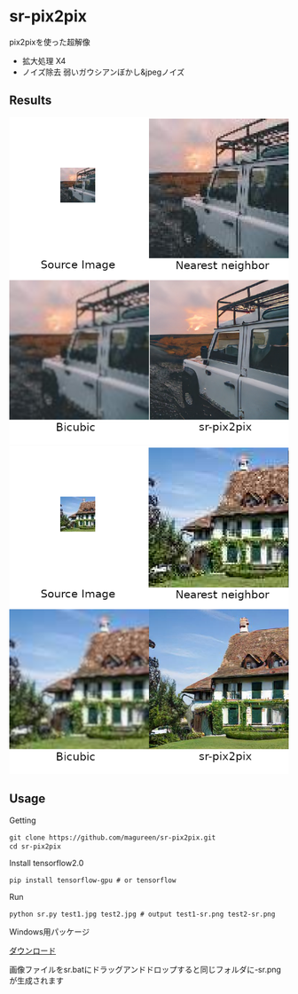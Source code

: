 # sr-pix2pix
pix2pixを使った超解像
- 拡大処理 X4
- ノイズ除去 弱いガウシアンぼかし&jpegノイズ

## Results
![demo1](https://raw.githubusercontent.com/magureen/sr-pix2pix/master/img/demo1.png)
![demo2](https://raw.githubusercontent.com/magureen/sr-pix2pix/master/img/demo2.png)

## Usage
Getting
```
git clone https://github.com/magureen/sr-pix2pix.git
cd sr-pix2pix
```
Install tensorflow2.0
```
pip install tensorflow-gpu # or tensorflow
```
Run
```
python sr.py test1.jpg test2.jpg # output test1-sr.png test2-sr.png
```

Windows用パッケージ

[ダウンロード](https://github.com/magureen/sr-pix2pix/releases/download/0.0.0/sr-pix2pix.zip)

画像ファイルをsr.batにドラッグアンドドロップすると同じフォルダに-sr.pngが生成されます

